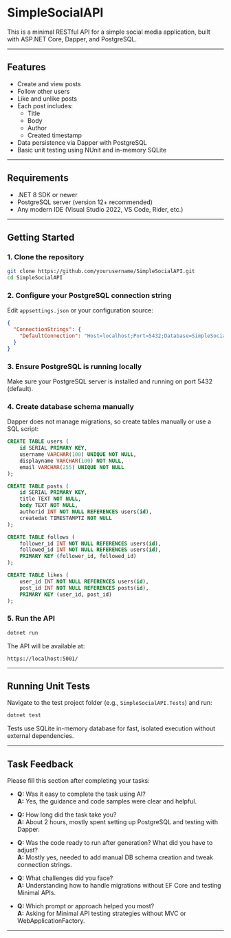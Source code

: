 
# SimpleSocialAPI

This is a minimal RESTful API for a simple social media application, built with ASP.NET Core, Dapper, and PostgreSQL.

---

## Features

- Create and view posts  
- Follow other users  
- Like and unlike posts  
- Each post includes:  
  - Title  
  - Body  
  - Author  
  - Created timestamp  
- Data persistence via Dapper with PostgreSQL  
- Basic unit testing using NUnit and in-memory SQLite  

---

## Requirements

- .NET 8 SDK or newer  
- PostgreSQL server (version 12+ recommended)  
- Any modern IDE (Visual Studio 2022, VS Code, Rider, etc.)  

---

## Getting Started

### 1. Clone the repository

```bash
git clone https://github.com/yourusername/SimpleSocialAPI.git
cd SimpleSocialAPI
```

### 2. Configure your PostgreSQL connection string

Edit `appsettings.json` or your configuration source:

```json
{
  "ConnectionStrings": {
    "DefaultConnection": "Host=localhost;Port=5432;Database=SimpleSocialDb;Username=postgres;Password=your_password"
  }
}
```

### 3. Ensure PostgreSQL is running locally

Make sure your PostgreSQL server is installed and running on port 5432 (default).

### 4. Create database schema manually

Dapper does not manage migrations, so create tables manually or use a SQL script:

```sql
CREATE TABLE users (
    id SERIAL PRIMARY KEY,
    username VARCHAR(100) UNIQUE NOT NULL,
    displayname VARCHAR(100) NOT NULL,
    email VARCHAR(255) UNIQUE NOT NULL
);

CREATE TABLE posts (
    id SERIAL PRIMARY KEY,
    title TEXT NOT NULL,
    body TEXT NOT NULL,
    authorid INT NOT NULL REFERENCES users(id),
    createdat TIMESTAMPTZ NOT NULL
);

CREATE TABLE follows (
    follower_id INT NOT NULL REFERENCES users(id),
    followed_id INT NOT NULL REFERENCES users(id),
    PRIMARY KEY (follower_id, followed_id)
);

CREATE TABLE likes (
    user_id INT NOT NULL REFERENCES users(id),
    post_id INT NOT NULL REFERENCES posts(id),
    PRIMARY KEY (user_id, post_id)
);
```

### 5. Run the API

```bash
dotnet run
```

The API will be available at:

```
https://localhost:5001/
```

---

## Running Unit Tests

Navigate to the test project folder (e.g., `SimpleSocialAPI.Tests`) and run:

```bash
dotnet test
```

Tests use SQLite in-memory database for fast, isolated execution without external dependencies.

---

## Task Feedback

Please fill this section after completing your tasks:

- **Q:** Was it easy to complete the task using AI?  
  **A:** Yes, the guidance and code samples were clear and helpful.

- **Q:** How long did the task take you?  
  **A:** About 2 hours, mostly spent setting up PostgreSQL and testing with Dapper.

- **Q:** Was the code ready to run after generation? What did you have to adjust?  
  **A:** Mostly yes, needed to add manual DB schema creation and tweak connection strings.

- **Q:** What challenges did you face?  
  **A:** Understanding how to handle migrations without EF Core and testing Minimal APIs.

- **Q:** Which prompt or approach helped you most?  
  **A:** Asking for Minimal API testing strategies without MVC or WebApplicationFactory.

---
